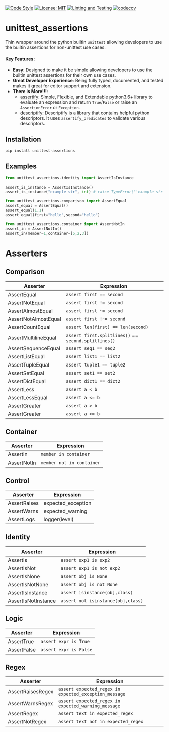 [![Code Style](https://img.shields.io/badge/code%20style-black-000000.svg)](https://github.com/ambv/black)
[![License: MIT](https://img.shields.io/badge/License-MIT-blueviolet.svg)](https://opensource.org/licenses/MIT)
[![Linting and Testing](https://github.com/tybruno/unittest_assertions/actions/workflows/linting-and-testing.yml/badge.svg)](https://github.com/tybruno/unittest_assertions/actions/workflows/linting-and-testing.yml)
[![codecov](https://codecov.io/gh/tybruno/unittest_assertions/branch/main/graph/badge.svg?token=HPP1A6F39K)](https://codecov.io/gh/tybruno/unittest_assertions)

# unittest_assertions
Thin wrapper around the python builtin `unittest` allowing developers to use the builtin assertions for non-unittest use cases.
 

#### Key Features:
* **Easy**: Designed to make it be simple allowing developers to use the builtin unittest assertions for their own use cases.
* **Great Developer Experience**: Being fully typed, documented, and tested makes it great for editor support and extension.
* **There is More!!!**:
    * [assertify](https://github.com/tybruno/assertify): Simple, Flexible, and Extendable python3.6+ library to evaluate an expression and return `True`/`False` or raise an `AssertionError` or `Exception`.
    * [descriptify](https://github.com/tybruno/descriptify): Descriptify is a library that contains helpful python descriptors. It uses `assertify_predicates` to validate various descriptors.

## Installation
```bash
pip install unittest-assertions
```
## Examples
```python
from unittest_assertions.identity import AssertIsInstance

assert_is_instance = AssertIsInstance()
assert_is_instance("example str", int) # raise TypeError("'example str' is not an instance of <class 'int'> : Raised a AssertionError")
```
```python
from unittest_assertions.comparison import AssertEqual
assert_equal = AssertEqual()
assert_equal(1,1)
assert_equal(first="hello",second="hello")
```
```python
from unittest_assertions.container import AssertNotIn
assert_in = AssertNotIn()
assert_in(member=1,container=[5,2,3])
```
# Asserters
## Comparison
| Asserter | Expression | 
|-----------------|----------|
|AssertEqual| `assert first == second`| 
|AssertNotEqual| `assert first != second` | 
|AssertAlmostEqual| `assert first ~= second` |
|AssertNotAlmostEqual| `assert first !~= second` | 
|AssertCountEqual| `assert len(first) == len(second)`| 
|AssertMultilineEqual| `assert first.splitlines()` == `second.splitlines()` |
|AssertSequenceEqual| `assert seq1 == seq2`| 
|AssertListEqual| `assert list1 == list2`| 
|AssertTupleEqual| `assert tuple1 == tuple2`| 
|AssertSetEqual| `assert set1 == set2` | 
|AssertDictEqual| `assert dict1 == dict2`| 
|AssertLess| `assert a < b`| 
|AssertLessEqual| `assert a <= b` | 
|AssertGreater| `assert a > b` | 
|AssertGreater| `assert a >= b` | 
## Container
| Asserter | Expression |
|-----------------|----------------|
|AssertIn| `member in container`| 
| AssertNotIn| `member not in container` |
## Control
| Asserter | Expression |
|-----------------|----------------|
|AssertRaises| expected_exception | 
|AssertWarns| expected_warning| 
|AssertLogs| logger(level) | 
## Identity
| Asserter | Expression |
|-----------------|----------------|
|AssertIs| `assert exp1 is exp2`|
|AssertIsNot| `assert exp1 is not exp2`| 
|AssertIsNone| `assert obj is None`|
|AssertIsNotNone| `assert obj is not None`|
|AssertIsInstance|`assert isinstance(obj,class)` |
|AssertIsNotInstance| `assert not isinstance(obj,class)` | 

## Logic
| Asserter| Expression | 
|-----------------|----------------|
|AssertTrue| `assert expr is True` |
|AssertFalse| `assert expr is False` |
## Regex
| Asserter | Expression | 
|-----------------|----------------|
|AssertRaisesRegex| `assert expected_regex in expected_exception_message` |
|AssertWarnsRegex| `assert expected_regex in expected_warning_message` | 
|AssertRegex| `assert text in expected_regex`| 
|AssertNotRegex| `assert text not in expected_regex`| 